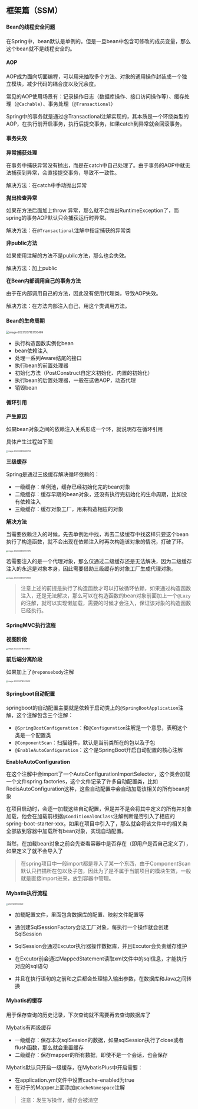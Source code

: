 ## 框架篇（SSM）

#### Bean的线程安全问题

在Spring中，bean默认是单例的。但是一旦bean中包含可修改的成员变量，那么这个bean就不是线程安全的。



#### AOP

AOP成为面向切面编程，可以用来抽取多个方法、对象的通用操作封装成一个独立模块，减少代码的耦合度以及冗余度。

常见的AOP使用场景有：记录操作日志（数据库操作、接口访问操作等）、缓存处理（`@Cachable`）、事务处理（`@Transactional`）

Spring中的事务就是通过@Transactional注解实现的，其本质是一个环绕类型的AOP，在执行前开启事务，执行后提交事务，如果catch到异常就会回滚事务。



#### 事务失效

**异常捕获处理**

在事务中捕获异常没有抛出，而是在catch中自己处理了。由于事务的AOP中就无法捕获到异常，会直接提交事务，导致不一致性。

解决方法：在catch中手动抛出异常

**抛出检查异常**

如果在方法后面加上throw 异常，那么就不会抛出RuntimeException了，而spring的事务AOP默认只会捕获运行时异常。

解决方法：在`@Transactional`注解中指定捕获的异常类

**非public方法**

如果使用注解的方法不是public方法，那么也会失效。

解决方法：加上public

**在Bean内部调用自己的事务方法**

由于在内部调用自己的方法，因此没有使用代理类，导致AOP失效。

解决方法：在方法内部注入自己，用这个类调用方法。



#### Bean的生命周期

<img src="https://raw.githubusercontent.com/ZenithWon/figure/master/image-20231207163100469.png" alt="image-20231207163100469" style="zoom: 50%;" />

* 执行构造函数实例化bean
* bean依赖注入
* 处理一系列Aware结尾的接口
* 执行bean的前置处理器
* 初始化方法（PostConstruct自定义初始化、内置的初始化）
* 执行bean的后置处理器，一般在这做AOP，动态代理
* 销毁bean



#### 循环引用

**产生原因**

如果bean对象之间的依赖注入关系形成一个环，就说明存在循环引用

具体产生过程如下图

<img src="https://raw.githubusercontent.com/ZenithWon/figure/master/202312081009250.png" alt="image-20231208092612729" style="zoom:33%;" />

**三级缓存**

Spring是通过三级缓存解决循环依赖的：

* 一级缓存：单例池，缓存已经初始化完的bean对象
* 二级缓存：缓存早期的bean对象，还没有执行完初始化的生命周期，比如没有依赖注入
* 三级缓存：缓存对象工厂，用来构造相应的对象

**解决方法**

当需要依赖注入的时候，先去单例池中找，再去二级缓存中找这样只要这个bean执行了构造函数，就不会出现在依赖注入时再次构造该对象的情况，打破了环。

<img src="https://raw.githubusercontent.com/ZenithWon/figure/master/image-20231208094441975.png" alt="image-20231208094441975" style="zoom:33%;" />

若需要注入的是一个代理对象，那么仅通过二级缓存还是无法解决，因为二级缓存注入的永远是对象本身，因此需要借助三级缓存的对象工厂生成代理对象。

<img src="https://raw.githubusercontent.com/ZenithWon/figure/master/image-20231208094721969.png" alt="image-20231208094721969" style="zoom:33%;" />

> 注意上述的前提是执行了构造函数才可以打破循环依赖，如果通过构造函数注入，还是无法解决，那么可以在构造函数的bean对象前面加上一个`@Lazy`的注解，就可以实现懒加载，需要的时候才会注入，保证该对象的构造函数已经执行。



#### SpringMVC执行流程

**视图阶段**

<img src="https://raw.githubusercontent.com/ZenithWon/figure/master/image-20231207165810673.png" alt="image-20231207165810673" style="zoom:33%;" />

**前后端分离阶段**

如果加上了`@reponsebody`注解

<img src="https://raw.githubusercontent.com/ZenithWon/figure/master/image-20231207165835812.png" alt="image-20231207165835812" style="zoom: 33%;" />



#### Springboot自动配置

springboot的自动配置主要就是依赖于启动类上的`@SpringBootApplication`注解，这个注解包含三个注解：

* `@SpringBootConfiguration`：和`@Configuration`注解是一个意思，表明这个类是一个配置类
* `@ComponentScan`：扫描组件，默认是当前类所在的包以及子包
* `@EnableAutoConfiguration`：这个是SpringBoot开启自动配置的核心注解

**EnableAutoConfiguration**

在这个注解中会import了一个AutoConfigurationImportSelector，这个类会加载一个文件spring.factories，这个文件记录了许多自动配置类，比如RedisAutoConfiguration这种，这些自动配置中会自动加载该相关的所有bean对象

在项目启动时，会逐一加载这些自动配置，但是并不是会将其中定义的所有并对象加载，他会在加载前根据`@ConditionalOnClass`注解判断是否引入了相应的spring-boot-starter-xxx。如果在项目中引入了，那么就会将该文件中的相关类全部放到容器中加载所有bean对象，实现自动配置。

当然，在加载bean对象之前会先查看容器中是否存在（即用户是否自己定义了），如果定义了就不会导入了

> 在spring项目中一般import都是导入了某一个东西，由于ComponentScan默认只扫描所在包以及子包，因此为了是不属于当前项目的模块生效，一般就是直接import进来，放到容器中管理。



#### Mybatis执行流程

<img src="https://raw.githubusercontent.com/ZenithWon/figure/master/202312081050829.png" alt="202312081050829" style="zoom: 33%;" />

* 加载配置文件，里面包含数据库的配置、映射文件配置等

* 通创建SqlSessionFactory会话工厂对象，每执行一个操作就会创建SqlSession
* SqlSession会通过Excutor执行器操作数据库，并且Excutor会负责缓存维护
* 在Excutor前会通过MappedStatement读取xml文件中的sql信息，才能执行对应的sql语句
* 并且在执行语句的之前和之后都会处理输入输出参数，在数据库和Java之间转换



#### Mybatis的缓存

用于保存查询的历史记录，下次查询就不需要再去查询数据库了

Mybatis有两级缓存

* 一级缓存：保存本次sqlSession的数据，如果sqlSession执行了close或者flush函数，那么就会重置缓存
* 二级缓存：保存mapper的所有数据，即使不是一个会话，也会保存

Mybatis默认只开启一级缓存，在MybatisPlus中开启需要：

* 在application.yml文件中设置cache-enabled为true
* 在对于的Mapper上面添加`@CacheNamespace`注解

> 注意：发生写操作，缓存会被清空